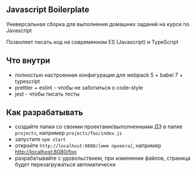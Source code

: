 ## Javascript Boilerplate

Универсальная сборка для выполнения домашних заданий на курсе по Javascript

Позволяет писать код на современном ES (Javascript) и TypeScript

## Что внутри

- полностью настроенная конфигурация для webpack 5 + babel 7 + typescript
- prettier + eslint - чтобы не заботиться о code-style
- jest - чтобы писать тесты

## Как разрабатывать

- создайте папки со своими проектами/выполненными ДЗ в папке `projects`, например `projects/foo/index.js`
- запустите `npm start`
- откройте `http://localhost:8080/[имя проекта]`, например [http://localhost:8080/foo](http://localhost:8080/foo)
- разрабатывайте с удовольствием, при изменении файлов, страница будет перезагружаться автоматически
